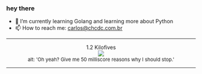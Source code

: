 ### hey there 

- :seedling: I’m currently learning Golang and learning more about Python
- :mailbox: How to reach me: carlos@chcdc.com.br


---


<!-- xkcd -->
<p align="center">1.2 Kilofives</br><img src=https://imgs.xkcd.com/comics/1_2_kilofives.png></br><font size =2>alt: 'Oh yeah? Give me 50 milliscore reasons why I should stop.'</br></font></p></table></p> 


<!-- xkcd -->
---
